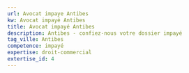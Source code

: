 ```yaml
---
url: Avocat impaye Antibes
kw: Avocat impayé Antibes
title: Avocat impayé Antibes
description: Antibes - confiez-nous votre dossier impayé
tag_ville: Antibes
competence: impayé
expertise: droit-commercial
extertise_id: 4
---
```


